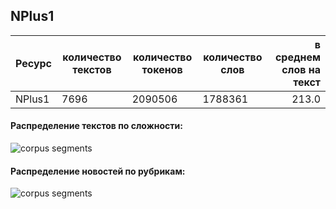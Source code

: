 

## NPlus1

| Ресурс                        | количество текстов | количество токенов | количество слов | в среднем слов на текст |
|-------------------------------|--------------------|--------------------|-----------------|------------------------:|
| NPlus1                        | 7696               | 2090506            | 1788361         | 213.0                   |

#### Распределение текстов по сложности:

![](https://github.com/TatianaShavrina/taiga_site/blob/master/assets/images/nplus1_diff.png "corpus segments")



#### Распределение новостей по рубрикам:

![](https://github.com/TatianaShavrina/taiga_site/blob/master/assets/images/nplus1_rubrics.png "corpus segments")
